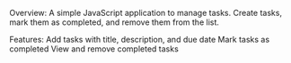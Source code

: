 Overview:
A simple JavaScript application to manage tasks. Create tasks, mark them as completed, and remove them from the list.

Features:
Add tasks with title, description, and due date
Mark tasks as completed
View and remove completed tasks
